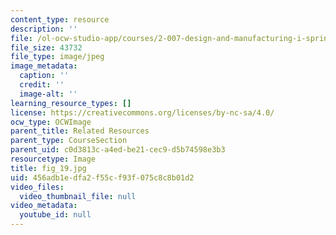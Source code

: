 ```yaml
---
content_type: resource
description: ''
file: /ol-ocw-studio-app/courses/2-007-design-and-manufacturing-i-spring-2009/456adb1edfa2f55cf93f075c8c8b01d2_fig_19.jpg
file_size: 43732
file_type: image/jpeg
image_metadata:
  caption: ''
  credit: ''
  image-alt: ''
learning_resource_types: []
license: https://creativecommons.org/licenses/by-nc-sa/4.0/
ocw_type: OCWImage
parent_title: Related Resources
parent_type: CourseSection
parent_uid: c0d3813c-a4ed-be21-cec9-d5b74598e3b3
resourcetype: Image
title: fig_19.jpg
uid: 456adb1e-dfa2-f55c-f93f-075c8c8b01d2
video_files:
  video_thumbnail_file: null
video_metadata:
  youtube_id: null
---
```

